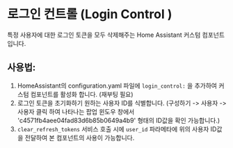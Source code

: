 # 로그인 컨트롤 (Login Control )

특정 사용자에 대한 로그인 토큰을 모두 삭제해주는 Home Assistant 커스텀 컴포넌트입니다.

## 사용법:
1. HomeAssistant의 configuration.yaml 파일에 `login_control:` 을 추가하여 커스텀 컴포넌트를 활성화 합니다. (재부팅 필요)
2. 로그인 토큰을 초기화하기 원하는 사용자 ID를 식별합니다. (구성하기 -> 사용자 -> 사용자 클릭 하여 나타나는 팝업 윈도우 창에서 'c4571fb4aee04fad83d6b85b0649a4b9' 형태의 ID값을 확인 가능합니다.)
3. `clear_refresh_tokens` 서비스 호출 시에 `user_id` 파라메타에 위의 사용자 ID값을 전달하여 본 컴포넌트의 사용이 가능합니다.
